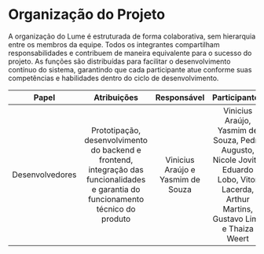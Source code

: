 # **Organização do Projeto**

A organização do Lume é estruturada de forma colaborativa, sem hierarquia entre os membros da equipe. Todos os integrantes compartilham responsabilidades e contribuem de maneira equivalente para o sucesso do projeto. As funções são distribuídas para facilitar o desenvolvimento contínuo do sistema, garantindo que cada participante atue conforme suas competências e habilidades dentro do ciclo de desenvolvimento.

| Papel | Atribuições | Responsável | Participantes |
|:----:|:------:|:-------:|:-----:|
| Desenvolvedores | Prototipação, desenvolvimento do backend e frontend, integração das funcionalidades e garantia do funcionamento técnico do produto | Vinicius Araújo e Yasmim de Souza | Vinicius Araújo, Yasmim de Souza, Pedro Augusto, Nicole Jovita, Eduardo Lobo, Vitor Lacerda, Arthur Martins, Gustavo Lima e Thaiza Weert |

